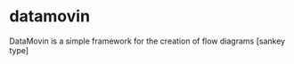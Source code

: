 datamovin
=========

DataMovin is a simple framework for the creation of flow diagrams [sankey type]
